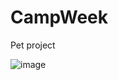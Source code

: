 # CampWeek
Pet project

![image](https://github.com/Registration-vk/CampWeek/assets/144763744/da9799e6-c43f-4cba-8857-f831cfcc6854)
